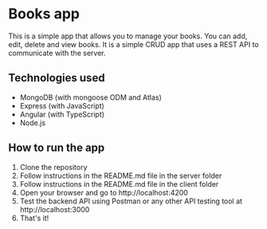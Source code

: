 # Books app

This is a simple app that allows you to manage your books. You can add, edit, delete and view books.
It is a simple CRUD app that uses a REST API to communicate with the server.

## Technologies used
- MongoDB (with mongoose ODM and Atlas)
- Express (with JavaScript)
- Angular (with TypeScript)
- Node.js

## How to run the app

1. Clone the repository
2. Follow instructions in the README.md file in the server folder
3. Follow instructions in the README.md file in the client folder
4. Open your browser and go to http://localhost:4200
5. Test the backend API using Postman or any other API testing tool at http://localhost:3000
6. That's it!
